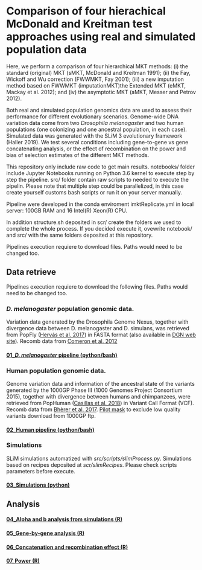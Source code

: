 # Comparison of four hierachical McDonald and Kreitman test approaches using real and simulated population data

Here, we perform a comparison of four hierarchical MKT methods: (i) the standard (original) MKT (sMKT, McDonald and Kreitman 1991); (ii) the Fay, Wickoff and Wu correction (FWWMKT, Fay 2001); (iii) a new imputation method based on FWWMKT (imputationMKT)the Extended MKT (eMKT, Mackay et al. 2012); and (iv) the asymptotic MKT (aMKT, Messer and Petrov 2012). 

Both real and simulated population genomics data are used to assess their performance for different evolutionary scenarios. Genome-wide DNA variation data come from two *Drosophila melanogaster* and two human populations (one colonizing and one ancestral population, in each case). Simulated data was generated with the SLiM 3 evolutionary framework (Haller ‎2019). We test several conditions including gene-to-gene vs gene concatenating analysis, or the effect of recombination on the power and bias of selection estimates of the different MKT methods.


This repository only include raw code to get main results. notebooks/ folder include Jupyter Notebooks running on Python 3.6 kernel to execute step by step the pipeline. src/ folder contain raw scripts to needed to execute the pipelin. Please note that multiple step could be parallelized, in this case create yourself customs bash scripts or run it on your server manually.  

Pipeline were developed in the conda enviroment imktReplicate.yml in local server: 100GB RAM and 16 Intel(R) Xeon(R) CPU.  

In addition structure.sh deposited in scr/ create the folders we used to complete the whole process. If you decided execute it, ovewrite notebook/ and src/ with the same folders deposited at this repository.

Pipelines execution requiere to download  files. Paths would need to be changed too.

## Data retrieve
Pipelines execution requiere to download the following files. Paths would need to be changed too. 

### *D. melanogaster* population genomic data.
Variation data generated by the Drosophila Genome Nexus, together with divergence data between D. melanogaster and D. simulans, was retrieved from PopFly ([Hervás et al. 2017](https://academic.oup.com/bioinformatics/article/33/17/2779/3796397)) in FASTA format (also available in [DGN web site](http://www.johnpool.net/genomes.html)). Recomb data from [Comeron et al. 2012](https://journals.plos.org/plosgenetics/article?id=10.1371/journal.pgen.1002905)  

#### [01_*D. melanogaster* pipeline (python/bash)](https://github.com/jmurga/mktComparison/blob/master/scripts/notebooks/dmelProteinsData.ipynb)  

### Human population genomic data. 
Genome variation data and information of the ancestral state of the variants generated by the 1000GP Phase III (1000 Genomes Project Consortium 2015), together with divergence between humans and chimpanzees, were retrieved from PopHuman ([Casillas et al. 2018](https://academic.oup.com/nar/article/46/D1/D1003/4559406)) in Variant Call Format (VCF). Recomb data from [Bhèrer et al. 2017](https://www.nature.com/articles/ncomms14994). [Pilot mask](ftp://ftp.1000genomes.ebi.ac.uk/vol1/ftp/release/20130502/supporting/accessible_genome_masks) to exclude low quality variants download from 1000GP ftp.

#### [02_Human pipeline (python/bash)](https://github.com/jmurga/mktComparison/blob/master/scripts/notebooks/humanProteins.ipynb)

### Simulations
SLiM simulations automatized with *src/scripts/slimProcess.py*. Simulations based on recipes deposited at *scr/slimRecipes*. Please check scripts parameters before execute.

#### [03_Simulations (python)](https://github.com/jmurga/mktComparison/blob/master/scripts/notebooks/SLiMSimulations.ipynb)

## Analysis
#### [04_Alpha and b analysis from simulations (R)](https://github.com/jmurga/mktComparison/blob/master/scripts/notebooks/SLiMAnalysis.ipynb)
#### [05_Gene-by-gene analysis (R)](https://github.com/jmurga/mktComparison/blob/master/scripts/notebooks/alphaTable.ipynb)
#### [06_Concatenation and recombination effect (R)](https://github.com/jmurga/mktComparison/blob/master/scripts/notebooks/concatenation.ipynb)
#### [07_Power (R)](https://github.com/jmurga/mktComparison/blob/master/scripts/notebooks/power.ipynb)